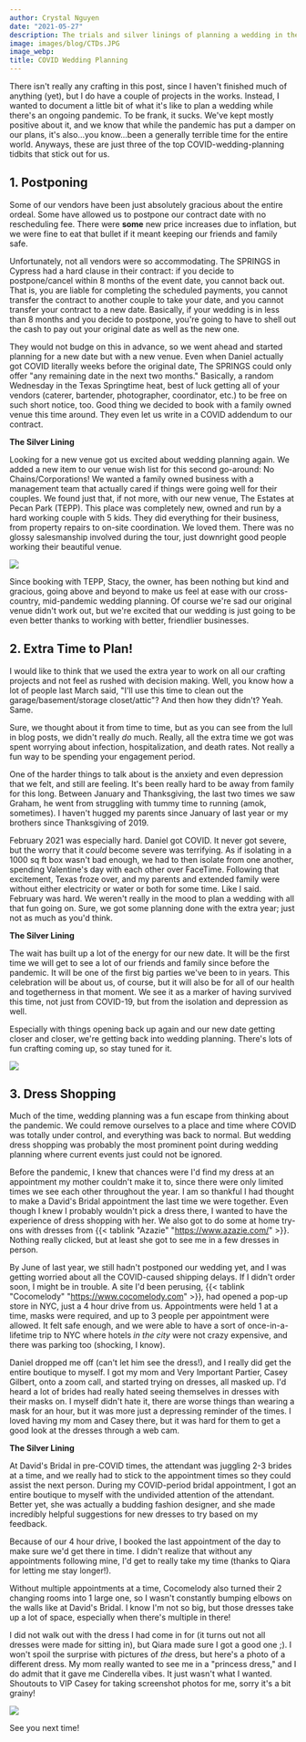 ```yaml
---
author: Crystal Nguyen
date: "2021-05-27"
description: The trials and silver linings of planning a wedding in the middle of a pandemic
image: images/blog/CTDs.JPG
image_webp: 
title: COVID Wedding Planning
---
```


There isn't really any crafting in this post, since I haven't finished much of anything (yet), but I do have a couple of projects in the works. Instead, I wanted to document a little bit of what it's like to plan a wedding while there's an ongoing pandemic. To be frank, it sucks. We've kept mostly positive about it, and we know that while the pandemic has put a damper on our plans, it's also...you know...been a generally terrible time for the entire world. Anyways, these are just three of the top COVID-wedding-planning tidbits that stick out for us.

## 1. Postponing

Some of our vendors have been just absolutely gracious about the entire ordeal. Some have allowed us to postpone our contract date with no rescheduling fee. There were __some__ new price increases due to inflation, but we were fine to eat that bullet if it meant keeping our friends and family safe. 

Unfortunately, not all vendors were so accommodating. The SPRINGS in Cypress had a hard clause in their contract: if you decide to postpone/cancel within 8 months of the event date, you cannot back out. That is, you are liable for completing the scheduled payments, you cannot transfer the contract to another couple to take your date, and you cannot transfer your contract to a new date. Basically, if your wedding is in less than 8 months and you decide to postpone, you're going to have to shell out the cash to pay out your original date as well as the new one. 

They would not budge on this in advance, so we went ahead and started planning for a new date but with a new venue. Even when Daniel actually got COVID literally weeks before the original date, The SPRINGS could only offer "any remaining date in the next two months." Basically, a random Wednesday in the Texas Springtime heat, best of luck getting all of your vendors (caterer, bartender, photographer, coordinator, etc.) to be free on such short notice, too. Good thing we decided to book with a family owned venue this time around. They even let us write in a COVID addendum to our contract.

**The Silver Lining**

Looking for a new venue got us excited about wedding planning again. We added a new item to our venue wish list for this second go-around: No Chains/Corporations! We wanted a family owned business with a management team that actually cared if things were going well for their couples. We found just that, if not more, with our new venue, The Estates at Pecan Park (TEPP). This place was completely new, owned and run by a hard working couple with 5 kids. They did everything for their business, from property repairs to on-site coordination. We loved them. There was no glossy salesmanship involved during the tour, just downright good people working their beautiful venue. 

![](../../images/blog/TEPP.jpg)

Since booking with TEPP, Stacy, the owner, has been nothing but kind and gracious, going above and beyond to make us feel at ease with our cross-country, mid-pandemic wedding planning. Of course we're sad our original venue didn't work out, but we're excited that our wedding is just going to be even better thanks to working with better, friendlier businesses.

## 2. Extra Time to Plan!

I would like to think that we used the extra year to work on all our crafting projects and not feel as rushed with decision making. Well, you know how a lot of people last March said, "I'll use this time to clean out the garage/basement/storage closet/attic"? And then how they didn't? Yeah. Same.

Sure, we thought about it from time to time, but as you can see from the lull in blog posts, we didn't really _do_ much. Really, all the extra time we got was spent worrying about infection, hospitalization, and death rates. Not really a fun way to be spending your engagement period.

One of the harder things to talk about is the anxiety and even depression that we felt, and still are feeling. It's been really hard to be away from family for this long. Between January and Thanksgiving, the last two times we saw Graham, he went from struggling with tummy time to running (amok, sometimes). I haven't hugged my parents since January of last year or my brothers since Thanksgiving of 2019. 

February 2021 was especially hard. Daniel got COVID. It never got severe, but the worry that it _could_ become severe was terrifying. As if isolating in a 1000 sq ft box wasn't bad enough, we had to then isolate from one another, spending Valentine's day with each other over FaceTime. Following that excitement, Texas froze over, and my parents and extended family were without either electricity or water or both for some time. Like I said. February was hard. We weren't really in the mood to plan a wedding with all that fun going on. Sure, we got some planning done with the extra year; just not as much as you'd think.

**The Silver Lining**

The wait has built up a lot of the energy for our new date. It will be the first time we will get to see a lot of our friends and family since before the pandemic. It will be one of the first big parties we've been to in years. This celebration will be about us, of course, but it will also be for all of our health and togetherness in that moment. We see it as a marker of having survived this time, not just from COVID-19, but from the isolation and depression as well.

Especially with things opening back up again and our new date getting closer and closer, we're getting back into wedding planning. There's lots of fun crafting coming up, so stay tuned for it.

![](../../images/blog/kimjosh.jpg)

## 3. Dress Shopping

Much of the time, wedding planning was a fun escape from thinking about the pandemic. We could remove ourselves to a place and time where COVID was totally under control, and everything was back to normal. But wedding dress shopping was probably the most prominent point during wedding planning where current events just could not be ignored. 

Before the pandemic, I knew that chances were I'd find my dress at an appointment my mother couldn't make it to, since there were only limited times we see each other throughout the year. I am so thankful I had thought to make a David's Bridal appointment the last time we were together. Even though I knew I probably wouldn't pick a dress there, I wanted to have the experience of dress shopping with her. We also got to do some at home try-ons with dresses from {{< tablink "Azazie" "https://www.azazie.com/" >}}. Nothing really clicked, but at least she got to see me in a few dresses in person.

By June of last year, we still hadn't postponed our wedding yet, and I was getting worried about all the COVID-caused shipping delays. If I didn't order soon, I might be in trouble. A site I'd been perusing, {{< tablink "Cocomelody" "https://www.cocomelody.com" >}}, had opened a pop-up store in NYC, just a 4 hour drive from us. Appointments were held 1 at a time, masks were required, and up to 3 people per appointment were allowed. It felt safe enough, and we were able to have a sort of once-in-a-lifetime trip to NYC where hotels _in the city_ were not crazy expensive, and there was parking too (shocking, I know).

Daniel dropped me off (can't let him see the dress!), and I really did get the entire boutique to myself. I got my mom and Very Important Partier, Casey Gilbert, onto a zoom call, and started trying on dresses, all masked up. I'd heard a lot of brides had really hated seeing themselves in dresses with their masks on. I myself didn't hate it, there are worse things than wearing a mask for an hour, but it was more just a depressing reminder of the times. I loved having my mom and Casey there, but it was hard for them to get a good look at the dresses through a web cam. 

**The Silver Lining**

At David's Bridal in pre-COVID times, the attendant was juggling 2-3 brides at a time, and we really had to stick to the appointment times so they could assist the next person. During my COVID-period bridal appointment, I got an entire boutique to myself with the undivided attention of the attendant. Better yet, she was actually a budding fashion designer, and she made incredibly helpful suggestions for new dresses to try based on my feedback. 

Because of our 4 hour drive, I booked the last appointment of the day to make sure we'd get there in time. I didn't realize that without any appointments following mine, I'd get to really take my time (thanks to Qiara for letting me stay longer!).

Without multiple appointments at a time, Cocomelody also turned their 2 changing rooms into 1 large one, so I wasn't constantly bumping elbows on the walls like at David's Bridal. I know I'm not so big, but those dresses take up a lot of space, especially when there's multiple in there!

I did not walk out with the dress I had come in for (it turns out not all dresses were made for sitting in), but Qiara made sure I got a good one ;). I won't spoil the surprise with pictures of _the_ dress, but here's a photo of a different dress. My mom really wanted to see me in a "princess dress," and I do admit that it gave me Cinderella vibes. It just wasn't what I wanted. Shoutouts to VIP Casey for taking screenshot photos for me, sorry it's a bit grainy!


![](../../images/blog/dressshopping.JPG)

See you next time!
  
<br>
<br>
<br>
<br>